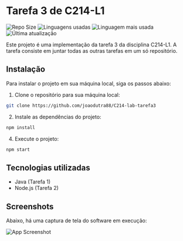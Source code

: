 # Tarefa 3 de C214-L1

![Repo Size](https://img.shields.io/github/repo-size/joaodutra88/C214-lab-tarefa3)
![Linguagens usadas](https://img.shields.io/github/languages/count/joaodutra88/C214-lab-tarefa3)
![Linguagem mais usada](https://img.shields.io/github/languages/top/joaodutra88/C214-lab-tarefa3)
![Última atualização](https://img.shields.io/github/last-commit/joaodutra88/C214-lab-tarefa3)

Este projeto é uma implementação da tarefa 3 da disciplina C214-L1. A tarefa consiste em juntar todas as outras tarefas em um só repositório.

## Instalação

Para instalar o projeto em sua máquina local, siga os passos abaixo:

1. Clone o repositório para sua máquina local:

```bash
git clone https://github.com/joaodutra88/C214-lab-tarefa3
```

2. Instale as dependências do projeto:

```bash
npm install
```

4. Execute o projeto:

```bash
npm start
```

## Tecnologias utilizadas

-  Java (Tarefa 1)
-  Node.js (Tarefa 2)

## Screenshots

Abaixo, há uma captura de tela do software em execução:

![App Screenshot](https://i.ibb.co/4fG8bG3/imagem-2023-03-17-222132149.png)
